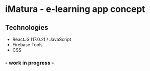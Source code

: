 # iMatura - e-learning app concept

## Technologies
* ReactJS (17.0.2) / JavaScript
* Firebase Tools
* CSS

### - work in progress -